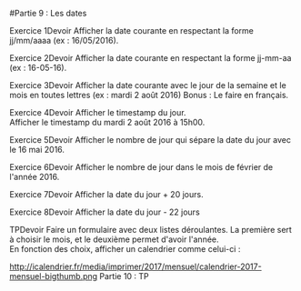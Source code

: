 #Partie 9 : Les dates

Exercice 1Devoir
Afficher la date courante en respectant la forme jj/mm/aaaa (ex : 16/05/2016).

Exercice 2Devoir
Afficher la date courante en respectant la forme jj-mm-aa (ex : 16-05-16).

Exercice 3Devoir
Afficher la date courante avec le jour de la semaine et le mois en toutes lettres (ex : mardi 2 août 2016)
Bonus : Le faire en français.

Exercice 4Devoir
Afficher le timestamp du jour.  
Afficher le timestamp du mardi 2 août 2016 à 15h00.

Exercice 5Devoir
Afficher le nombre de jour qui sépare la date du jour avec le 16 mai 2016.

Exercice 6Devoir
Afficher le nombre de jour dans le mois de février de l'année 2016.

Exercice 7Devoir
Afficher la date du jour + 20 jours.

Exercice 8Devoir
Afficher la date du jour - 22 jours

TPDevoir
Faire un formulaire avec deux listes déroulantes. La première sert à choisir le mois, et le deuxième permet d'avoir l'année.  
En fonction des choix, afficher un calendrier comme celui-ci : 

http://icalendrier.fr/media/imprimer/2017/mensuel/calendrier-2017-mensuel-bigthumb.png
Partie 10 : TP
